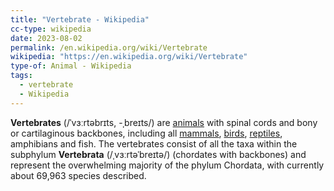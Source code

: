 ```yaml
---
title: "Vertebrate - Wikipedia"
cc-type: wikipedia
date: 2023-08-02
permalink: /en.wikipedia.org/wiki/Vertebrate
wikipedia: "https://en.wikipedia.org/wiki/Vertebrate"
type-of: Animal - Wikipedia
tags:
  - vertebrate
  - Wikipedia
---
```

**Vertebrates** (/ˈvɜːrtəbrɪts, -ˌbreɪts/) are [animals](/en.wikipedia.org/wiki/Animal) with spinal cords and bony or cartilaginous backbones, including all [mammals](/en.wikipedia.org/wiki/Mammal), [birds](/en.wikipedia.org/wiki/Bird), [reptiles](/en.wikipedia.org/wiki/Reptile), amphibians and fish. The vertebrates consist of all the taxa within the subphylum **Vertebrata** (/ˌvɜːrtəˈbreɪtə/) (chordates with backbones) and represent the overwhelming majority of the phylum Chordata, with currently about 69,963 species described.